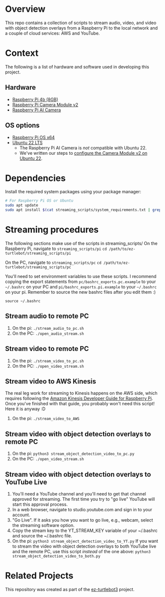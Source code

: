 # Overview
This repo contains a collection of scripts to stream audio, video, and video with object detection overlays from a Raspberry Pi to the local network and a couple of cloud services: AWS and YouTube.

# Context
The following is a list of hardware and software used in developing this project.
## Hardware
* [Raspberry Pi 4b (8GB)](https://www.raspberrypi.com/products/raspberry-pi-4-model-b/specifications/)
* [Raspberry Pi Camera Module v2](https://www.raspberrypi.com/products/camera-module-v2/)
* [Raspberry Pi AI Camera](https://www.raspberrypi.com/products/ai-camera/)
## OS options
* [Raspberry Pi OS x64](https://www.raspberrypi.com/software/)
* [Ubuntu 22 LTS](https://releases.ubuntu.com/jammy/)
  * The Raspberry Pi AI Camera is _not_ compatible with Ubuntu 22.
  * We've written our steps to [configure the Camera Module v2 on Ubuntu 22](rpi-av-stream-scripts/CameraModuleV2_Ubuntu22_Setup.md).

# Dependencies
Install the required system packages using your package manager:

```bash
# For Raspberry Pi OS or Ubuntu
sudo apt update
sudo apt install $(cat streaming_scripts/system_requirements.txt | grep -v '^#' | tr '\n' ' ')
```

# Streaming procedures
The following sections make use of the scripts in streaming_scripts/
On the Raspberry Pi, navigate to `streaming_scripts/pi`
`cd /path/to/ez-turtlebot/streaming_scripts/pi`

On the PC, navigate to `streaming_scripts/pc`
`cd /path/to/ez-turtlebot/streaming_scripts/pc`


You'll need to set environment variables to use these scripts. I recommend copying the export statements from `pc/bashrc_exports.pc.example` to your `~/.bashrc` on your PC and `pi/bashrc_exports.pi.example` to your `~/.bashrc` on your pi. Remember to source the new bashrc files after you edit them :)

`source ~/.bashrc`

## Stream audio to remote PC
1. On the pi: `./stream_audio_to_pc.sh`
2. On the PC: `./open_audio_stream.sh`

## Stream video to remote PC
1. On the pi: `./stream_video_to_pc.sh`
2. On the PC: `./open_video_stream.sh`

## Stream video to AWS Kinesis
The real leg work for streaming to Kinesis happens on the AWS side, which requires following the [Amazon Kinesis Developer Guide for Raspberry Pi](https://docs.aws.amazon.com/kinesisvideostreams/latest/dg/producersdk-cpp-rpi.html). Once you've finished with that guide, you probably won't need this script! Here it is anyway :D
1. On the pi: `./stream_video_to_AWS`

## Stream video with object detection overlays to remote PC
1. On the pi: `python3 stream_object_detection_video_to_pc.py`
2. On the PC: `./open_video_stream.sh`

## Stream video with object detection overlays to YouTube Live
1. You'll need a YouTube channel and you'll need to get that channel approved for streaming. The first time you try to "go live" YouTube will start this approval process.
2. In a web browser, navigate to studio.youtube.com and sign in to your account.
3. "Go Live". If it asks you how you want to go live, e.g., webcam, select the streaming software option.
4. Copy the stream key to the YT_STREAM_KEY variable of your ~/.bashrc and source the ~/.bashrc file.
5. On the pi: `python3 stream_object_detection_video_to_YT.py`
If you want to stream the video with object detection overlays to both YouTube live and the remote PC, use this script _instead_ of the one above:
`python3 stream_object_detection_video_to_both.py`

# Related Projects
This repository was created as part of the [ez-turtlebot3](https://github.com/ez-turtlebot3/ez-turtlebot3) project.
